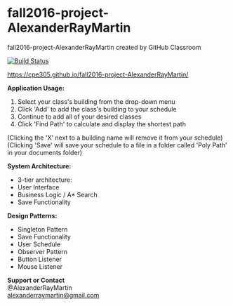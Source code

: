 # fall2016-project-AlexanderRayMartin
fall2016-project-AlexanderRayMartin created by GitHub Classroom

[![Build Status](https://travis-ci.org/cpe305/fall2016-project-AlexanderRayMartin.svg?branch=master)](https://travis-ci.org/cpe305/fall2016-project-AlexanderRayMartin)

https://cpe305.github.io/fall2016-project-AlexanderRayMartin/

**Application Usage:**
  1. Select your class's building from the drop-down menu
  2. Click 'Add' to add the class's building to your schedule
  3. Continue to add all of your desired classes
  4. Click 'Find Path' to calculate and display the shortest path
  
(Clicking the 'X' next to a building name will remove it from your schedule)  
(Clicking 'Save' will save your schedule to a file in a folder called 'Poly Path' in your documents folder)  
  
**System Architecture:**  
- 3-tier architecture: 
 - User Interface  
 - Business Logic / A* Search  
 - Save Functionality  
  
**Design Patterns:**  
- Singleton Pattern  
 - Save Functionality  
 - User Schedule  
- Observer Pattern
 - Button Listener
 - Mouse Listener
 
**Support or Contact**  
@AlexanderRayMartin  
alexanderraymartin@gmail.com  
